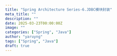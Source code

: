 ```yaml
---
title: "Spring Architecture Series-6.JDBC模块封装"
meta_title: ""
description: ""
date: 2025-03-23T00:00:00Z
image: ""
categories: ["Spring", "Java"]
author: "yaruyng"
tags: ["Spring", "Java"]
draft: true
---
```

